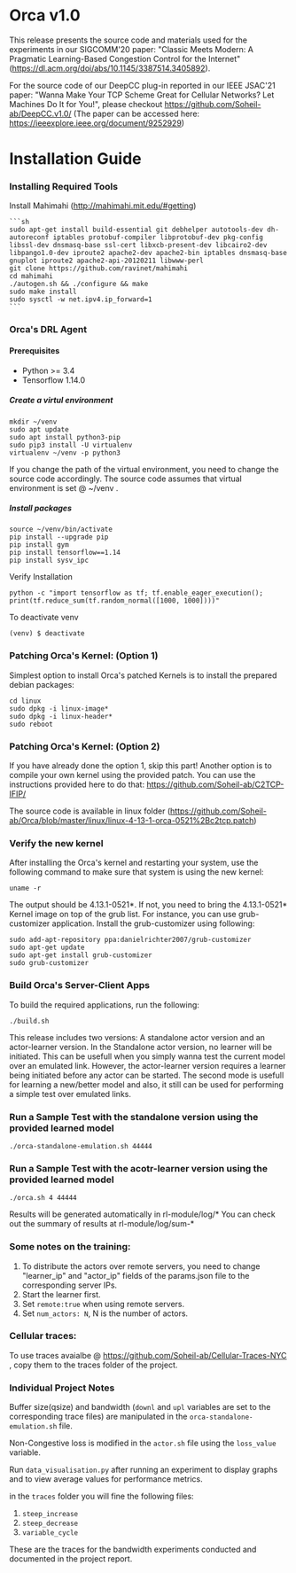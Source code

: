 # Orca v1.0

This release presents the source code and materials used for the experiments in our SIGCOMM'20 paper: "Classic Meets Modern: A Pragmatic Learning-Based Congestion Control for the Internet" (https://dl.acm.org/doi/abs/10.1145/3387514.3405892).

For the source code of our DeepCC plug-in reported in our IEEE JSAC'21 paper: "Wanna Make Your TCP Scheme Great for Cellular Networks? Let Machines Do It for You!", please checkout https://github.com/Soheil-ab/DeepCC.v1.0/ (The paper can be accessed here: https://ieeexplore.ieee.org/document/9252929)

Installation Guide
==================
    
### Installing Required Tools

Install Mahimahi (http://mahimahi.mit.edu/#getting)

	```sh  
	sudo apt-get install build-essential git debhelper autotools-dev dh-autoreconf iptables protobuf-compiler libprotobuf-dev pkg-config libssl-dev dnsmasq-base ssl-cert libxcb-present-dev libcairo2-dev libpango1.0-dev iproute2 apache2-dev apache2-bin iptables dnsmasq-base gnuplot iproute2 apache2-api-20120211 libwww-perl
	git clone https://github.com/ravinet/mahimahi 
	cd mahimahi
	./autogen.sh && ./configure && make
	sudo make install
	sudo sysctl -w net.ipv4.ip_forward=1
	```

### Orca's DRL Agent 

#### Prerequisites

- Python >= 3.4
- Tensorflow 1.14.0 

##### Create a virtul environment
```
mkdir ~/venv
sudo apt update
sudo apt install python3-pip
sudo pip3 install -U virtualenv
virtualenv ~/venv -p python3
```
If you change the path of the virtual environment, you need to change the source code accordingly. The source code assumes that virtual environment is set @ ~/venv .

##### Install packages
```
source ~/venv/bin/activate
pip install --upgrade pip
pip install gym
pip install tensorflow==1.14
pip install sysv_ipc
```

Verify Installation
```
python -c "import tensorflow as tf; tf.enable_eager_execution(); print(tf.reduce_sum(tf.random_normal([1000, 1000])))"
```

To deactivate venv
```
(venv) $ deactivate
```

### Patching Orca's Kernel: (Option 1)
Simplest option to install Orca's patched Kernels is to install the prepared debian packages:

```
cd linux
sudo dpkg -i linux-image*
sudo dpkg -i linux-header*
sudo reboot 
```

### Patching Orca's Kernel: (Option 2) 

If you have already done the option 1, skip this part! 
Another option is to compile your own kernel using the provided patch. You can use the instructions provided here to do that: https://github.com/Soheil-ab/C2TCP-IFIP/

The source code is available in linux folder (https://github.com/Soheil-ab/Orca/blob/master/linux/linux-4-13-1-orca-0521%2Bc2tcp.patch)

### Verify the new kernel
After installing the Orca's kernel and restarting your system, use the following command to make sure that system is using the new kernel:

```
uname -r
```

The output should be 4.13.1-0521*. If not, you need to bring the 4.13.1-0521* Kernel image on top of the grub list. For instance, you can use grub-customizer application. Install the grub-customizer using following:

```
sudo add-apt-repository ppa:danielrichter2007/grub-customizer
sudo apt-get update
sudo apt-get install grub-customizer
sudo grub-customizer
```

### Build Orca's Server-Client Apps
 To build the required applications, run the following:

```
./build.sh
```

 This release includes two versions: A standalone actor version and an actor-learner version.
In the Standalone actor version, no learner will be initiated. This can be usefull when you simply wanna test the current model over an emulated link. However, the actor-learner version requires a learner being initiated before any actor can be started. The second mode is usefull for learning a new/better model and also, it still can be used for performing a simple test over emulated links.

### Run a Sample Test with the standalone version using the provided learned model
  
```
./orca-standalone-emulation.sh 44444
``` 

### Run a Sample Test with the acotr-learner version using the provided learned model

```
./orca.sh 4 44444
``` 


Results will be generated automatically in rl-module/log/*
You can check out the summary of results at rl-module/log/sum-*

### Some notes on the training:
1. To distribute the actors over remote servers, you need to change "learner_ip" and "actor_ip" fields of the params.json file to the corresponding server IPs.
2. Start the learner first.
3. Set `remote:true` when using remote servers.
4. Set `num_actors: N`, N is the number of actors.

### Cellular traces:
To use traces avaialbe @ https://github.com/Soheil-ab/Cellular-Traces-NYC , copy them to the traces folder of the project.

### Individual Project Notes

Buffer size(qsize) and bandwidth (`downl` and `upl` variables are set to the corresponding trace files) are manipulated in the `orca-standalone-emulation.sh` file.

Non-Congestive loss is modified in the `actor.sh` file using the `loss_value` variable.

Run `data_visualisation.py` after running an experiment to display graphs and to view average values for performance metrics.

in the `traces` folder you will fine the following files:

1. `steep_increase`
2. `steep_decrease`
3. `variable_cycle`

These are the traces for the bandwidth experiments conducted and documented in the project report.
